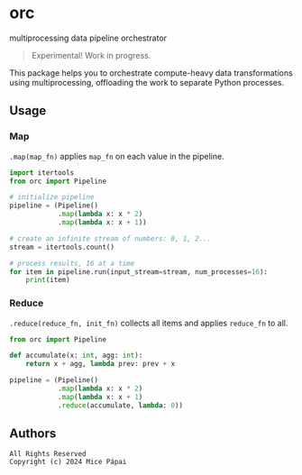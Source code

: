 # orc

multiprocessing data pipeline orchestrator

> Experimental! Work in progress.

This package helps you to orchestrate compute-heavy data transformations using multiprocessing, offloading the work to separate Python processes.

## Usage

### Map

`.map(map_fn)` applies `map_fn` on each value in the pipeline.

```python
import itertools
from orc import Pipeline

# initialize pipeline
pipeline = (Pipeline()
            .map(lambda x: x * 2)
            .map(lambda x: x + 1))

# create an infinite stream of numbers: 0, 1, 2...
stream = itertools.count()

# process results, 16 at a time
for item in pipeline.run(input_stream=stream, num_processes=16):
    print(item)
```

### Reduce

`.reduce(reduce_fn, init_fn)` collects all items and applies `reduce_fn` to all.

```python
from orc import Pipeline

def accumulate(x: int, agg: int):
    return x + agg, lambda prev: prev + x

pipeline = (Pipeline()
            .map(lambda x: x * 2)
            .map(lambda x: x + 1)
            .reduce(accumulate, lambda: 0))

```

## Authors

```
All Rights Reserved
Copyright (c) 2024 Mice Pápai
```
